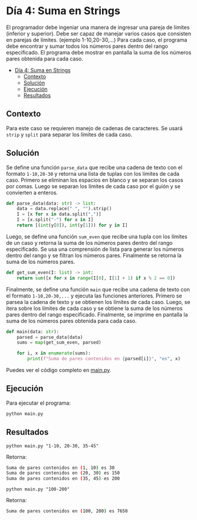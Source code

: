 # Día 4: Suma en Strings

El programador debe ingeniar una manera de ingresar una pareja de límites (inferior y superior).
Debe ser capaz de manejar varios casos que consisten en parejas de límites. (ejemplo 1-10,20-30,...)
Para cada caso, el programa debe encontrar y sumar todos los números pares dentro del rango especificado.
El programa debe mostrar en pantalla la suma de los números pares obtenida para cada caso.

- [Día 4: Suma en Strings](#día-4-suma-en-strings)
  - [Contexto](#contexto)
  - [Solución](#solución)
  - [Ejecución](#ejecución)
  - [Resultados](#resultados)

## Contexto

Para este caso se requieren manejo de cadenas de caracteres. Se usará `strip` y `split` para separar los límites de cada caso.

## Solución

Se define una función `parse_data` que recibe una cadena de texto con el  formato `1-10,20-30` y retorna una lista de tuplas con los límites de cada caso. Primero se eliminan los espacios en blanco y se separan los casos por comas. Luego se separan los límites de cada caso por el guión y se convierten a enteros.

```python
def parse_data(data: str) -> list:
    data = data.replace(" ", "").strip()
    I = [x for x in data.split(",")]
    I = [x.split("-") for x in I]
    return [(int(y[0]), int(y[1])) for y in I]
```

Luego, se define una función `sum_even` que recibe una tupla con los límites de un caso y retorna la suma de los números pares dentro del rango especificado. Se usa una comprensión de lista para generar los números dentro del rango y se filtran los números pares. Finalmente se retorna la suma de los números pares.

```python
def get_sum_even(I: list) -> int:
    return sum([x for x in range(I[0], I[1] + 1) if x % 2 == 0])
```

Finalmente, se define una función `main` que recibe una cadena de texto con el formato `1-10,20-30,...` y ejecuta las funciones anteriores. Primero se parsea la cadena de texto y se obtienen los límites de cada caso. Luego, se itera sobre los límites de cada caso y se obtiene la suma de los números pares dentro del rango especificado. Finalmente, se imprime en pantalla la suma de los números pares obtenida para cada caso.

```python
def main(data: str):
    parsed = parse_data(data)
    sums = map(get_sum_even, parsed)

    for i, x in enumerate(sums):
        print(f"Suma de pares contenidos en {parsed[i]}", "es", x)
```

Puedes ver el código completo en [main.py](main.py).

## Ejecución

Para ejecutar el programa:

```bash
python main.py
```

## Resultados

`python main.py "1-10, 20-30, 35-45"`

Retorna:

```bash
Suma de pares contenidos en (1, 10) es 30
Suma de pares contenidos en (20, 30) es 150
Suma de pares contenidos en (35, 45) es 200
```

`python main.py "100-200"`

Retorna:

```bash
Suma de pares contenidos en (100, 200) es 7650
```

